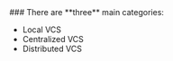 <div class="title-icon" style="background-image: url(/course/assets/icons/shapes.svg)"></div>
### There are **three** main categories:

* Local VCS<!-- .element: class="fragment fade-up" -->
* Centralized VCS<!-- .element: class="fragment fade-up" -->
* Distributed VCS<!-- .element: class="fragment fade-up" -->